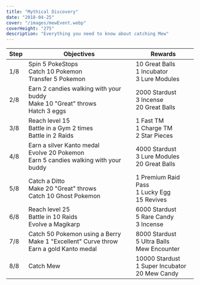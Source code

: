 ```yaml
---
title: "Mythical Discovery"
date: "2018-04-25"
cover: "/images/mewEvent.webp"
coverHeight: "275"
description: "Everything you need to know about catching Mew"
---
```


| Step | Objectives | Rewards               |
|------|------------|-----------------------|
| 1/8  | Spin 5 PokeStops<br />Catch 10 Pokemon<br />Transfer 5 Pokemon | 10 Great Balls<br />1 Incubator<br />3 Lure Modules |
| 2/8  | Earn 2 candies walking with your buddy<br />Make 10 "Great" throws<br />Hatch 3 eggs | 2000 Stardust<br />3 Incense<br />20 Great Balls |
| 3/8  | Reach level 15<br />Battle in a Gym 2 times<br />Battle in 2 Raids | 1 Fast TM<br />1 Charge TM<br />2 Star Pieces |
| 4/8  | Earn a silver Kanto medal<br />Evolve 20 Pokemon<br />Earn 5 candies walking with your buddy | 4000 Stardust<br />3 Lure Modules<br />20 Great Balls |
| 5/8  | Catch a Ditto<br />Make 20 "Great" throws<br />Catch 10 Ghost Pokemon | 1 Premium Raid Pass<br />1 Lucky Egg<br />15 Revives |
| 6/8  | Reach level 25<br />Battle in 10 Raids<br />Evolve a Magikarp | 6000 Stardust<br />5 Rare Candy<br />3 Incense |
| 7/8  | Catch 50 Pokemon using a Berry<br />Make 1 "Excellent" Curve throw<br />Earn a gold Kanto medal | 8000 Stardust<br />5 Ultra Balls<br />Mew Encounter |
| 8/8  | Catch Mew | 10000 Stardust<br />1 Super Incubator<br />20 Mew Candy |
